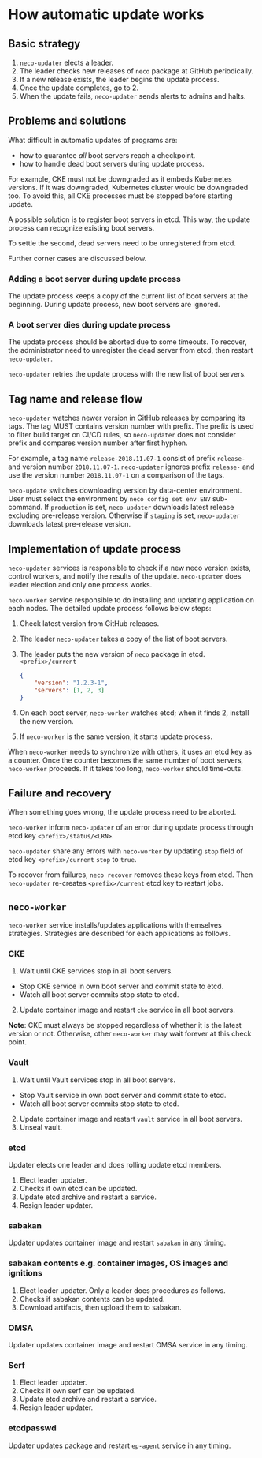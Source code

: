 How automatic update works
==========================

Basic strategy
--------------

1. `neco-updater` elects a leader.
2. The leader checks new releases of `neco` package at GitHub periodically.
3. If a new release exists, the leader begins the update process.
4. Once the update completes, go to 2.
5. When the update fails, `neco-updater` sends alerts to admins and halts.

Problems and solutions
----------------------

What difficult in automatic updates of programs are:

* how to guarantee *all* boot servers reach a checkpoint.
* how to handle dead boot servers during update process.

For example, CKE must not be downgraded as it embeds Kubernetes versions.
If it was downgraded, Kubernetes cluster would be downgraded too.
To avoid this, all CKE processes must be stopped before starting update.

A possible solution is to register boot servers in etcd.
This way, the update process can recognize existing boot servers.

To settle the second, dead servers need to be unregistered from etcd.

Further corner cases are discussed below.

### Adding a boot server during update process

The update process keeps a copy of the current list of boot servers
at the beginning.  During update process, new boot servers are ignored.

### A boot server dies during update process

The update process should be aborted due to some timeouts.  To recover,
the administrator need to unregister the dead server from etcd, then
restart `neco-updater`.

`neco-updater` retries the update process with the new list of boot servers.

Tag name and release flow
-------------------------

`neco-updater` watches newer version in GitHub releases by comparing its tags.
The tag MUST contains version number with prefix.
The prefix is used to filter build target on CI/CD rules, so `neco-updater`
does not consider prefix and compares version number after first hyphen.

For example, a tag name `release-2018.11.07-1` consist of prefix `release-` and
version number `2018.11.07-1`.  `neco-updater` ignores prefix `release-` and
use the version number `2018.11.07-1` on a comparison of the tags.

`neco-update` switches downloading version by data-center environment.  User
must select the environment by `neco config set env ENV` sub-command.
If `production` is set, `neco-updater` downloads latest release excluding
pre-release version.  Otherwise if `staging` is set, `neco-updater` downloads
latest pre-release version.

Implementation of update process
--------------------------------

`neco-updater` services is responsible to check if a new neco version exists,
control workers, and notify the results of the update.  `neco-updater` does
leader election and only one process works.

`neco-worker` service responsible to do installing and updating application on
each nodes.  The detailed update process follows below steps:

1. Check latest version from GitHub releases.
2. The leader `neco-updater` takes a copy of the list of boot servers.
3. The leader puts the new version of `neco` package in etcd.  `<prefix>/current`

    ```json
    {
        "version": "1.2.3-1",
        "servers": [1, 2, 3]
    }
    ```

4. On each boot server, `neco-worker` watches etcd; when it finds 2, install the new version.
5. If `neco-worker` is the same version, it starts update process.

When `neco-worker` needs to synchronize with others, it uses an etcd key as a counter.
Once the counter becomes the same number of boot servers, `neco-worker` proceeds.
If it takes too long, `neco-worker` should time-outs.

Failure and recovery
--------------------

When something goes wrong, the update process need to be aborted.

`neco-worker` inform `neco-updater` of an error during update process
through etcd key `<prefix>/status/<LRN>`.

`neco-updater` share any errors with `neco-worker` by updating `stop`
field of etcd key `<prefix>/current` `stop` to `true`.

To recover from failures, `neco recover` removes these keys from etcd.
Then `neco-updater` re-creates `<prefix>/current` etcd key to restart jobs.

`neco-worker`
-------------

`neco-worker` service installs/updates applications with themselves strategies.
Strategies are described for each applications as follows.

### CKE

1. Wait until CKE services stop in all boot servers.
  - Stop CKE service in own boot server and commit state to etcd.
  - Watch all boot server commits stop state to etcd.
2. Update container image and restart `cke` service in all boot servers.

**Note**:
CKE must always be stopped regardless of whether it is the latest version or not.
Otherwise, other `neco-worker` may wait forever at this check point.

### Vault

1. Wait until Vault services stop in all boot servers.
  - Stop Vault service in own boot server and commit state to etcd.
  - Watch all boot server commits stop state to etcd.
2. Update container image and restart `vault` service in all boot servers.
3. Unseal vault.

### etcd

Updater elects one leader and does rolling update etcd members.

1. Elect leader updater.
2. Checks if own etcd can be updated.
3. Update etcd archive and restart a service.
4. Resign leader updater.

### sabakan

Updater updates container image and restart `sabakan` in any timing.

### sabakan contents e.g. container images, OS images and ignitions

1. Elect leader updater. Only a leader does procedures as follows.
2. Checks if sabakan contents can be updated.
3. Download artifacts, then upload them to sabakan.

### OMSA

Updater updates container image and restart OMSA service in any timing.

### Serf

1. Elect leader updater.
2. Checks if own serf can be updated.
3. Update etcd archive and restart a service.
4. Resign leader updater.

### etcdpasswd

Updater updates package and restart `ep-agent` service in any timing.
